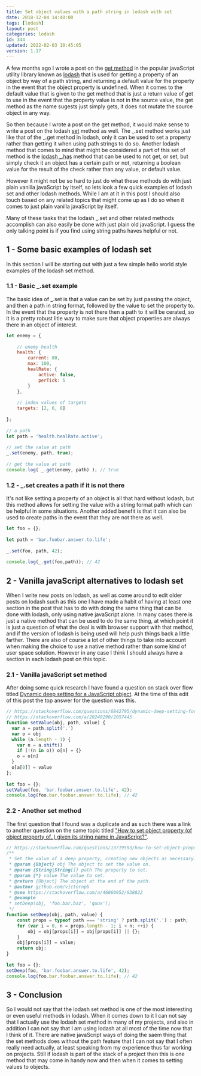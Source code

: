 ```yaml
---
title: Set object values with a path string in lodash with set
date: 2018-12-04 14:48:00
tags: [lodash]
layout: post
categories: lodash
id: 344
updated: 2022-02-03 10:45:05
version: 1.17
---
```


A few months ago I wrote a post on the [get method](/2018/09/24/lodash_get/) in the popular javaScript utility library known as [lodash](https://lodash.com/) that is used for getting a property of an object by way of a path string, and returning a default value for the property in the event that the object property is undefined. When it comes to the default value that is given to the get method that is just a return value of get to use in the event that the property value is not in the source value, the get method as the name sugests just simply gets, it does not mutate the source object in any way.

So then because I wrote a post on the get method, it would make sense to write a post on the lodash [set](https://lodash.com/docs/4.17.10#set) method as well. The \_.set method works just like that of the \_.get method in lodash, only it can be used to set a property rather than getting it when using path strings to do so. Another lodash method that comes to mind that might be considered a part of this set of method is the [lodash \_.has](/2019/05/15/lodash_has/) method that can be used to not get, or set, but simply check it an object has a certain path or not, returning a boolean value for the result of the check rather than any value, or default value.

However it might not be so hard to just do what these methods do with just plain vanilla javaScript by itself, so lets look a few quick examples of lodash set and other lodash methods. While I am at it in this post I should also touch based on any related topics that might come up as I do so when it comes to just plain vanilla javaScript by itself.

<!-- more -->

Many of these tasks that the lodash \_.set and other related methods accomplish can also easily be done with just plain old javaScript. I guess the only talking point is if you find using string paths haves helpful or not.

## 1 - Some basic examples of lodash set

In this section I will be starting out with just a few simple hello world style examples of the lodash set method.

### 1.1 - Basic \_.set example

The basic idea of \_.set is that a value can be set by just passing the object, and then a path in string format, followed by the value to set the property to. In the event that the property is not there then a path to it will be cerated, so it is a pretty robust litle way to make sure that object properties are always there in an object of interest.

```js
let enemy = {
 
    // enemy health
    health: {
        current: 80,
        max: 100,
        healRate: {
            active: false,
            perTick: 5
        }
    },
 
    // index values of targets
    targets: [2, 6, 8]
 
};
 
// a path
let path = 'health.healRate.active';
 
// set the value at path
_.set(enemy, path, true);
 
// get the value at path
console.log( _.get(enemy, path) ); // true
```

### 1.2 - \_.set creates a path if it is not there

It's not like setting a property of an object is all that hard without lodash, but this method allows for setting the value with a string format path which can be helpful in some situations. Another added benefit is that it can also be used to create paths in the event that they are not there as well.

```js
let foo = {};
 
let path = 'bar.foobar.answer.to.life';
 
_.set(foo, path, 42);
 
console.log(_.get(foo,path)); // 42
```

## 2 - Vanilla javaScript alternatives to lodash set

When I write new posts on lodash, as well as come around to edit older posts on lodash such as this one I have made a habit of having at least one section in the post that has to do with doing the same thing that can be done with lodash, only using native javaScript alone. In many cases there is just a native method that can be used to do the same thing, at which point it is just a question of what the deal is with browser support with that method, and if the version of lodash is being used will help push things back a little farther. There are also of course a lot of other things to take into account when making the choice to use a native method rather than some kind of user space solution. However in any case I think I should always have a section in each lodash post on this topic.

### 2.1 - Vanilla javaScript set method

After doing some quick research I have found a question on stack over flow titled [Dynamic deep setting for a JavaScript object](https://stackoverflow.com/questions/6842795/dynamic-deep-setting-for-a-javascript-object). At the time of this edit of this post the top answer for the question was this.

```js
// https://stackoverflow.com/questions/6842795/dynamic-deep-setting-for-a-javascript-object
// https://stackoverflow.com/a/20240290/2057445
function setValue(obj, path, value) {
  var a = path.split('.')
  var o = obj
  while (a.length - 1) {
    var n = a.shift()
    if (!(n in o)) o[n] = {}
    o = o[n]
  }
  o[a[0]] = value
};
 
let foo = {};
setValue(foo, 'bar.foobar.answer.to.life', 42);
console.log(foo.bar.foobar.answer.to.life); // 42
```

### 2.2 - Another set method

The first question that I found was a duplicate and as such there was a link to another question on the same topic titled [\"How to set object property \(of object property of..\) given its string name in JavaScript?\"](https://stackoverflow.com/questions/13719593/how-to-set-object-property-of-object-property-of-given-its-string-name-in-ja). 

```js
// https://stackoverflow.com/questions/13719593/how-to-set-object-property-of-object-property-of-given-its-string-name-in-ja
/**
 * Set the value of a deep property, creating new objects as necessary.
 * @param {Object} obj The object to set the value on.
 * @param {String|String[]} path The property to set.
 * @param {*} value The value to set.
 * @return {Object} The object at the end of the path.
 * @author github.com/victornpb
 * @see https://stackoverflow.com/a/46060952/938822
 * @example
 * setDeep(obj, 'foo.bar.baz', 'quux');
 */
function setDeep(obj, path, value) {
    const props = typeof path === 'string' ? path.split('.') : path;
    for (var i = 0, n = props.length - 1; i < n; ++i) {
        obj = obj[props[i]] = obj[props[i]] || {};
    }
    obj[props[i]] = value;
    return obj;
}
 
let foo = {};
setDeep(foo, 'bar.foobar.answer.to.life', 42);
console.log(foo.bar.foobar.answer.to.life); // 42
```

## 3 - Conclusion

So I would not say that the lodash set method is one of the most interesting or even useful methods in lodash. When it comes down to it I can not say that I actually use the lodash set method in many of my projects, and also in addition I can not say that I am using lodash at all most of the time now that I think of it. There are native javaScript ways of doing the saem thing that the set methods does without the path feature that I can not say that I often really need actually, at least speaking from my experience thus far working on projects. Still if lodash is part of the stack of a project then this is one method that may come in handy now and then when it comes to setting values to objects.